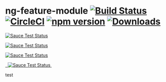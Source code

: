
# ng-feature-module  [![Build Status](https://travis-ci.org/acme-company/ng-module-template.svg?branch=master)](https://travis-ci.org/acme-company/ng-module-template) [![CircleCI](https://circleci.com/gh/acme-company/ng-module-template/tree/master.svg?style=shield)](https://circleci.com/gh/acme-company/ng-module-template/tree/master) [![npm version](https://badge.fury.io/js/ng-module-template.svg)](https://badge.fury.io/js/ng-feature-module) [![Downloads](http://img.shields.io/npm/dm/ng-module-template.svg)](https://npmjs.org/package/angular2)
<!--[![Sauce Test Status](https://saucelabs.com/browser-matrix/angular2-ci.svg)](https://saucelabs.com/u/angular2-ci)
*Safari (7+), iOS (7+), Edge (14) and IE mobile (11) are tested on [BrowserStack][browserstack].* -->


[![Sauce Test Status](https://saucelabs.com/browser-matrix/pixelbits-mk.svg)](https://saucelabs.com/u/pixelbits-mk)

[![Sauce Test Status](https://saucelabs.com/buildstatus/pixelbits-mk)](https://saucelabs.com/buildstatus/pixelbits-mk)

[![Sauce Test Status](https://saucelabs.com/browser-matrix/pixelbits-mk.svg)](https://saucelabs.com/u/pixelbits-mk)

<a href="https://saucelabs.com/u/pixelbits-mk">
  <img src="https://saucelabs.com/browser-matrix/pixelbits-mk.svg" alt="Sauce Test Status"/>
</a> 

test
